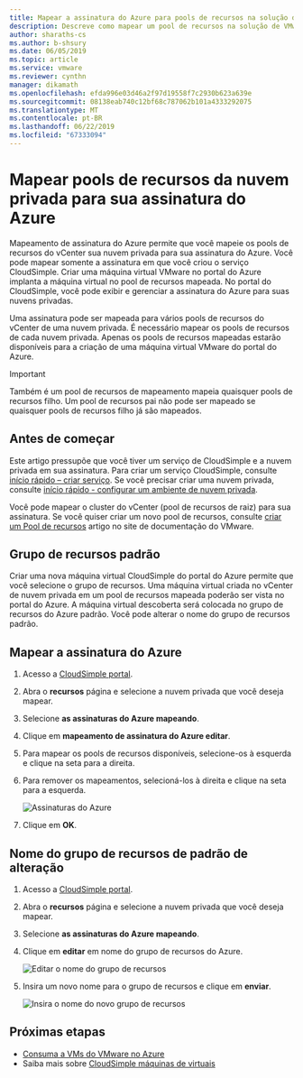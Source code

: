 ```yaml
---
title: Mapear a assinatura do Azure para pools de recursos na solução de VMware do Azure por CloudSimple
description: Descreve como mapear um pool de recursos na solução de VMware do Azure por CloudSimple para sua assinatura do Azure
author: sharaths-cs
ms.author: b-shsury
ms.date: 06/05/2019
ms.topic: article
ms.service: vmware
ms.reviewer: cynthn
manager: dikamath
ms.openlocfilehash: efda996e03d46a2f97d19558f7c2930b623a639e
ms.sourcegitcommit: 08138eab740c12bf68c787062b101a4333292075
ms.translationtype: MT
ms.contentlocale: pt-BR
ms.lasthandoff: 06/22/2019
ms.locfileid: "67333094"
---
```

# <a name="map-resource-pools-from-your-private-cloud-to-your-azure-subscription"></a>Mapear pools de recursos da nuvem privada para sua assinatura do Azure

Mapeamento de assinatura do Azure permite que você mapeie os pools de recursos do vCenter sua nuvem privada para sua assinatura do Azure. Você pode mapear somente a assinatura em que você criou o serviço CloudSimple.  Criar uma máquina virtual VMware no portal do Azure implanta a máquina virtual no pool de recursos mapeada.  No portal do CloudSimple, você pode exibir e gerenciar a assinatura do Azure para suas nuvens privadas.

Uma assinatura pode ser mapeada para vários pools de recursos do vCenter de uma nuvem privada.  É necessário mapear os pools de recursos de cada nuvem privada.  Apenas os pools de recursos mapeadas estarão disponíveis para a criação de uma máquina virtual VMware do portal do Azure.

> [!IMPORTANT]
> Também é um pool de recursos de mapeamento mapeia quaisquer pools de recursos filho. Um pool de recursos pai não pode ser mapeado se quaisquer pools de recursos filho já são mapeados.

## <a name="before-you-begin"></a>Antes de começar

Este artigo pressupõe que você tiver um serviço de CloudSimple e a nuvem privada em sua assinatura.  Para criar um serviço CloudSimple, consulte [início rápido – criar serviço](quickstart-create-cloudsimple-service.md).  Se você precisar criar uma nuvem privada, consulte [início rápido - configurar um ambiente de nuvem privada](quickstart-create-private-cloud.md).

Você pode mapear o cluster do vCenter (pool de recursos de raiz) para sua assinatura.  Se você quiser criar um novo pool de recursos, consulte [criar um Pool de recursos](https://docs.vmware.com/en/VMware-vSphere/6.7/com.vmware.vsphere.resmgmt.doc/GUID-0F6C6709-A5DA-4D38-BE08-6CB1002DD13D.html) artigo no site de documentação do VMware.

## <a name="default-resource-group"></a>Grupo de recursos padrão

Criar uma nova máquina virtual CloudSimple do portal do Azure permite que você selecione o grupo de recursos.  Uma máquina virtual criada no vCenter de nuvem privada em um pool de recursos mapeada poderão ser vista no portal do Azure.  A máquina virtual descoberta será colocada no grupo de recursos do Azure padrão.  Você pode alterar o nome do grupo de recursos padrão.

## <a name="map-azure-subscription"></a>Mapear a assinatura do Azure

1. Acesso a [CloudSimple portal](access-cloudsimple-portal.md).

2. Abra o **recursos** página e selecione a nuvem privada que você deseja mapear.

3. Selecione **as assinaturas do Azure mapeando**.

4. Clique em **mapeamento de assinatura do Azure editar**.

5. Para mapear os pools de recursos disponíveis, selecione-os à esquerda e clique na seta para a direita.

6. Para remover os mapeamentos, selecioná-los à direita e clique na seta para a esquerda.

    ![Assinaturas do Azure](media/resources-azure-mapping.png)

7. Clique em **OK**.

## <a name="change-default-resource-group-name"></a>Nome do grupo de recursos de padrão de alteração

1. Acesso a [CloudSimple portal](access-cloudsimple-portal.md).

2. Abra o **recursos** página e selecione a nuvem privada que você deseja mapear.

3. Selecione **as assinaturas do Azure mapeando**.

4. Clique em **editar** em nome do grupo de recursos do Azure.

    ![Editar o nome do grupo de recursos](media/resources-edit-resource-group-name.png)

5. Insira um novo nome para o grupo de recursos e clique em **enviar**.

    ![Insira o nome do novo grupo de recursos](media/resources-new-resource-group-name.png)

## <a name="next-steps"></a>Próximas etapas

* [Consuma a VMs do VMware no Azure](quickstart-create-vmware-virtual-machine.md)
* Saiba mais sobre [CloudSimple máquinas de virtuais](cloudsimple-virtual-machines.md)